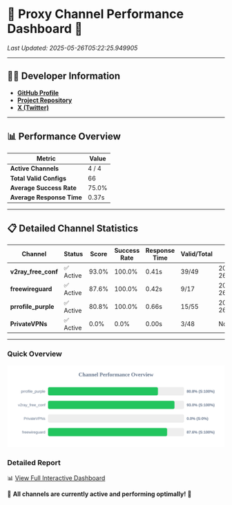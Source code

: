 # 🌟 Proxy Channel Performance Dashboard 🌟

_Last Updated: 2025-05-26T05:22:25.949905_

---

## 👩‍💻 Developer Information

- **[GitHub Profile](https://github.com/4n0nymou3)**  
- **[Project Repository](https://github.com/4n0nymou3/multi-proxy-config-fetcher)**  
- **[X (Twitter)](https://x.com/4n0nymou3)**  

---

## 📊 Performance Overview

| Metric                | Value       |
|-----------------------|-------------|
| **Active Channels**   | 4 / 4       |
| **Total Valid Configs** | 66          |
| **Average Success Rate** | 75.0%      |
| **Average Response Time** | 0.37s       |

---

## 📋 Detailed Channel Statistics

| Channel          | Status     | Score  | Success Rate | Response Time | Valid/Total | Last Success               |
|------------------|------------|--------|--------------|---------------|-------------|----------------------------|
| **v2ray_free_conf**  | ✅ Active  | 93.0%  | 100.0% | 0.41s         | 39/49       | 2025-05-26T05:22:13.948872 |
| **freewireguard**  | ✅ Active  | 87.6%  | 100.0% | 0.42s         | 9/17       | 2025-05-26T05:22:25.948218 |
| **prrofile_purple**  | ✅ Active  | 80.8%  | 100.0% | 0.66s         | 15/55       | 2025-05-26T05:22:13.483202 |
| **PrivateVPNs**  | ✅ Active  | 0.0%  | 0.0% | 0.00s         | 3/48       | None |

---

### Quick Overview
<div align="center">
  <a href="https://raw.githubusercontent.com/nullluser/NullRepo/refs/heads/main/assets/channel_stats_chart.svg">
    <img src="https://raw.githubusercontent.com/nullluser/NullRepo/refs/heads/main/assets/channel_stats_chart.svg" alt="Source Performance Statistics" width="800">
  </a>
</div>

### Detailed Report
📊 [View Full Interactive Dashboard](https://htmlpreview.github.io/?https://github.com/nullluser/NullRepo/blob/main/assets/performance_report.html)

🎉 **All channels are currently active and performing optimally!** 🎉
